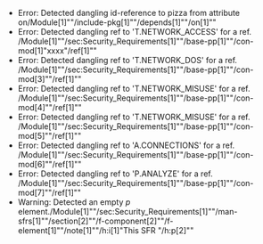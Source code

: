 * Error: Detected dangling id-reference to pizza from attribute
        on/Module[1]""/include-pkg[1]""/depends[1]""/on[1]""
* Error: Detected dangling ref to 'T.NETWORK_ACCESS'
        for a ref.
	/Module[1]""/sec:Security_Requirements[1]""/base-pp[1]""/con-mod[1]"xxxx"/ref[1]""
* Error: Detected dangling ref to 'T.NETWORK_DOS'
        for a ref.
	/Module[1]""/sec:Security_Requirements[1]""/base-pp[1]""/con-mod[3]""/ref[1]""
* Error: Detected dangling ref to 'T.NETWORK_MISUSE'
        for a ref.
	/Module[1]""/sec:Security_Requirements[1]""/base-pp[1]""/con-mod[4]""/ref[1]""
* Error: Detected dangling ref to 'T.NETWORK_MISUSE'
        for a ref.
	/Module[1]""/sec:Security_Requirements[1]""/base-pp[1]""/con-mod[5]""/ref[1]""
* Error: Detected dangling ref to 'A.CONNECTIONS'
        for a ref.
	/Module[1]""/sec:Security_Requirements[1]""/base-pp[1]""/con-mod[6]""/ref[1]""
* Error: Detected dangling ref to 'P.ANALYZE'
        for a ref.
	/Module[1]""/sec:Security_Requirements[1]""/base-pp[1]""/con-mod[7]""/ref[1]""
* Warning: Detected an empty _p_ element./Module[1]""/sec:Security_Requirements[1]""/man-sfrs[1]""/section[2]""/f-component[2]""/f-element[1]""/note[1]""/h:i[1]"This SFR "/h:p[2]""
